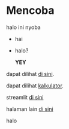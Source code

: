 # Mencoba
halo ini nyoba

- hai
- halo?

  **YEY**

  
dapat dilihat [di sini](https://drive.google.com/drive/folders/1KRN99vy-5mSLKYYqaezAN6iRh3qdN9Dq?usp=sharing).

dapat dilihat [kalkulator]([cobaFolder]).

streamlit [di sini](https://ardinadnn-bikesharing.streamlit.app/)

halaman lain [di sini](.halamanLain)


halo
